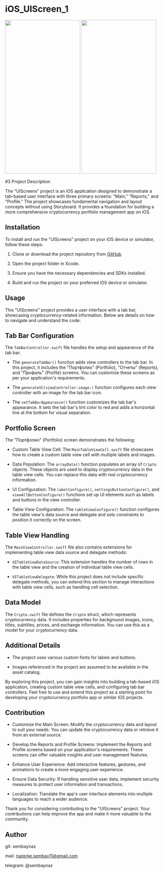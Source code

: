 # iOS_UIScreen_1

<img width = "245" height = "500" src = "https://github.com/sembaynaz/iOS_UIScreen_1/assets/96616194/3aa0760d-7feb-4046-9c4a-0fbe12b50eca">
<img width = "245" height = "500" src = "https://github.com/sembaynaz/iOS_UIScreen_1/assets/96616194/454ce46e-5220-4424-a982-2ec003ecd609">

#3 Project Description

The "UIScreens" project is an iOS application designed to demonstrate a tab-based user interface with three primary screens: "Main," "Reports," and "Profile." The project showcases fundamental navigation and layout concepts without using Storyboard. It provides a foundation for building a more comprehensive cryptocurrency portfolio management app on iOS.

## Installation

To install and run the "UIScreens" project on your iOS device or simulator, follow these steps:

1. Clone or download the project repository from [GitHub](https://github.com/your-github-repo-link).

2. Open the project folder in Xcode.

3. Ensure you have the necessary dependencies and SDKs installed.

4. Build and run the project on your preferred iOS device or simulator.

## Usage

This "UIScreens" project provides a user interface with a tab bar, showcasing cryptocurrency-related information. Below are details on how to navigate and understand the code:

## Tab Bar Configuration

The `TabBarController.swift` file handles the setup and appearance of the tab bar:

- The `generateTabBar()` function adds view controllers to the tab bar. In this project, it includes the "Портфолио" (Portfolio), "Отчеты" (Reports), and "Профиль" (Profile) screens. You can customize these screens as per your application's requirements.

- The `generateVC(viewController:image:)` function configures each view controller with an image for the tab bar icon.

- The `setTabBarAppearance()` function customizes the tab bar's appearance. It sets the tab bar's tint color to red and adds a horizontal line at the bottom for visual separation.

## Portfolio Screen

The "Портфолио" (Portfolio) screen demonstrates the following:

- Custom Table View Cell: The `MainTableViewCell.swift` file showcases how to create a custom table view cell with multiple labels and images.

- Data Population: The `arrayData()` function populates an array of `Cripto` objects. These objects are used to display cryptocurrency data in the table view cells. You can replace this data with real cryptocurrency information.

- UI Configuration: The `labelConfigure()`, `settingsButtonConfigure()`, and `viewAllButtonConfigure()` functions set up UI elements such as labels and buttons in the view controller.

- Table View Configuration: The `tableViewConfigure()` function configures the table view's data source and delegate and sets constraints to position it correctly on the screen.

## Table View Handling

The `MainViewController.swift` file also contains extensions for implementing table view data source and delegate methods:

- `UITableViewDataSource`: This extension handles the number of rows in the table view and the creation of individual table view cells.

- `UITableViewDelegate`: While this project does not include specific delegate methods, you can extend this section to manage interactions with table view cells, such as handling cell selection.

## Data Model

The `Cripto.swift` file defines the `Cripto` struct, which represents cryptocurrency data. It includes properties for background images, icons, titles, subtitles, prices, and exchange information. You can use this as a model for your cryptocurrency data.

## Additional Details

- The project uses various custom fonts for labels and buttons.

- Images referenced in the project are assumed to be available in the asset catalog.

By exploring this project, you can gain insights into building a tab-based iOS application, creating custom table view cells, and configuring tab bar controllers. Feel free to use and extend this project as a starting point for developing your cryptocurrency portfolio app or similar iOS projects.


## Contribution
- Customize the Main Screen: Modify the cryptocurrency data and layout to suit your needs. You can update the cryptocurrency data or retrieve it from an external source.

- Develop the Reports and Profile Screens: Implement the Reports and Profile screens based on your application's requirements. These screens can offer valuable insights and user management features.

- Enhance User Experience: Add interactive features, gestures, and animations to create a more engaging user experience.

- Ensure Data Security: If handling sensitive user data, implement security measures to protect user information and transactions.

- Localization: Translate the app's user interface elements into multiple languages to reach a wider audience.

Thank you for considering contributing to the "UIScreens" project. Your contributions can help improve the app and make it more valuable to the community.


## Author

git: sembaynaz

mail: nazerke.sembay11@gmail.com

telegram: @sembaynaz
